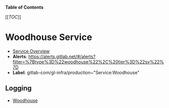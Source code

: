 <!-- MARKER: do not edit this section directly. Edit services/service-catalog.yml then run scripts/generate-docs -->

**Table of Contents**

[[_TOC_]]

# Woodhouse Service

* [Service Overview](https://dashboards.gitlab.net/d/woodhouse/woodhouse-overview)
* **Alerts**: <https://alerts.gitlab.net/#/alerts?filter=%7Btype%3D%22woodhouse%22%2C%20tier%3D%22sv%22%7D>
* **Label**: gitlab-com/gl-infra/production~"Service:Woodhouse"

## Logging

* [Woodhouse](https://console.cloud.google.com/logs/viewer?project=gitlab-ops&minLogLevel=0&expandAll=false)

<!-- END_MARKER -->

<!-- ## Summary -->

<!-- ## Architecture -->

<!-- ## Performance -->

<!-- ## Scalability -->

<!-- ## Availability -->

<!-- ## Durability -->

<!-- ## Security/Compliance -->

<!-- ## Monitoring/Alerting -->

<!-- ## Links to further Documentation -->
